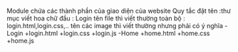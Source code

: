 Module chứa các thành phần của giao diện của website 
Quy tắc đặt tên :thư mục viết hoa chữ đầu : Login
                 tên file thì viết thường toàn bộ : login.html,login.css,..
                 tên các image thì viết thường nhưng phải có ý nghĩa
-Login
    +login.html
    +login.css
    +login.js
 -Home
    +home.html
    +home.css
    +home.js
